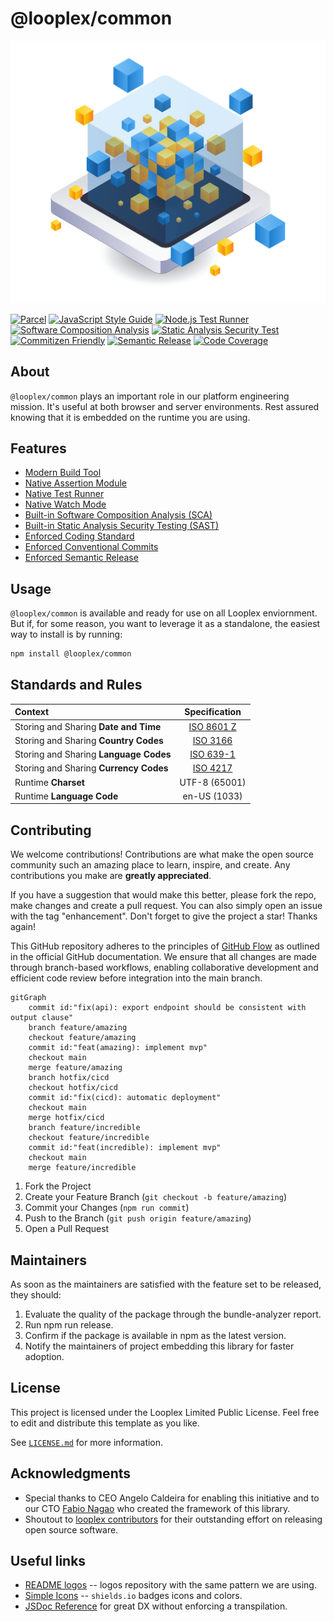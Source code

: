 # @looplex/common

<p align="center">
  <img src="https://github.com/looplex-osi/common/blob/master/logomark.png?raw=true" alt="@looplex/common logomark" width="512" />
</p>

[![Parcel](https://img.shields.io/badge/built_by-parcel-8DD6F9.svg?style=for-the-badge&logo=webpack)](https://parceljs.org/getting-started/library/)
[![JavaScript Style Guide](https://img.shields.io/badge/code_style-standard-f7df1e.svg?style=for-the-badge&logo=standardjs)](https://standardjs.com)
[![Node.js Test Runner](https://img.shields.io/badge/test_by-node-c21325.svg?style=for-the-badge&logo=nodedotjs)](https://nodejs.org/api/test.html)
[![Software Composition Analysis](https://img.shields.io/badge/sca_by-dependabot-025E8C.svg?style=for-the-badge&logo=dependabot)](https://github.com/features/security)
[![Static Analysis Security Test](https://img.shields.io/badge/sast_by-codeql-0f305f.svg?style=for-the-badge&logo=snyk)](https://codeql.github.com/)
[![Commitizen Friendly](https://img.shields.io/badge/commitizen-friendly-f05032.svg?style=for-the-badge&logo=git)](http://commitizen.github.io/cz-cli/)
[![Semantic Release](https://img.shields.io/badge/semantic-release-cb3837.svg?style=for-the-badge&logo=semantic-release)](https://semantic-release.gitbook.io/semantic-release/)
[![Code Coverage](https://img.shields.io/badge/observability_with-coverage-3F5767.svg?style=for-the-badge&logo=coveralls)](https://coveralls.io/)

## About

`@looplex/common` plays an important role in our platform engineering mission. It's useful at both browser and server environments. Rest assured knowing that it is embedded on the runtime you are using.

## Features

- [Modern Build Tool](https://parceljs.org/getting-started/library/)
- [Native Assertion Module](https://nodejs.org/api/assert.html)
- [Native Test Runner](https://nodejs.org/api/test.html)
- [Native Watch Mode](https://nodejs.org/docs/v20.12.1/api/test.html#watch-mode)
- [Built-in Software Composition Analysis (SCA)](https://github.com/dependabot)
- [Built-in Static Analysis Security Testing (SAST)](https://codeql.github.com/)
- [Enforced Coding Standard](https://standardjs.com/)
- [Enforced Conventional Commits](https://www.conventionalcommits.org/en/v1.0.0/)
- [Enforced Semantic Release](https://semver.org/)

## Usage

`@looplex/common` is available and ready for use on all Looplex enviornment. But if, for some reason, you want to leverage it as a standalone, the easiest way to install is by running:

```bash
npm install @looplex/common
```

## Standards and Rules

| Context                                |                            Specification                             |
|:---------------------------------------|:--------------------------------------------------------------------:|
| Storing and Sharing **Date and Time**  | [ISO 8601 Z](https://www.iso.org/iso-8601-date-and-time-format.html) |
| Storing and Sharing **Country Codes**  |     [ISO 3166](https://www.iso.org/iso-3166-country-codes.html)      |
| Storing and Sharing **Language Codes** |     [ISO 639-1](https://www.iso.org/iso-639-language-codes.html)     |
| Storing and Sharing **Currency Codes** |     [ISO 4217](https://www.iso.org/iso-4217-currency-codes.html)     |
| Runtime **Charset**                    |                            UTF-8 (65001)                             |
| Runtime **Language Code**              |                             en-US (1033)                             |

## Contributing

We welcome contributions! Contributions are what make the open source community such an amazing place to learn, inspire, and create. Any contributions you make are **greatly appreciated**.

If you have a suggestion that would make this better, please fork the repo, make changes and create a pull request. You can also simply open an issue with the tag "enhancement". Don't forget to give the project a star! Thanks again!

This GitHub repository adheres to the principles of [GitHub Flow](https://docs.github.com/en/get-started/using-github/github-flow) as outlined in the official GitHub documentation. We ensure that all changes are made through branch-based workflows, enabling collaborative development and efficient code review before integration into the main branch.

```mermaid
gitGraph
    commit id:"fix(api): export endpoint should be consistent with output clause"
    branch feature/amazing
    checkout feature/amazing
    commit id:"feat(amazing): implement mvp"
    checkout main
    merge feature/amazing
    branch hotfix/cicd
    checkout hotfix/cicd
    commit id:"fix(cicd): automatic deployment"
    checkout main
    merge hotfix/cicd
    branch feature/incredible
    checkout feature/incredible
    commit id:"feat(incredible): implement mvp"
    checkout main
    merge feature/incredible
```

1. Fork the Project
1. Create your Feature Branch (`git checkout -b feature/amazing`)
1. Commit your Changes (`npm run commit`)
1. Push to the Branch (`git push origin feature/amazing`)
1. Open a Pull Request

## Maintainers

As soon as the maintainers are satisfied with the feature set to be released, they should:

1. Evaluate the quality of the package through the bundle-analyzer report.
1. Run npm run release.
1. Confirm if the package is available in npm as the latest version.
1. Notify the maintainers of project embedding this library for faster adoption.

## License

This project is licensed under the Looplex Limited Public License. Feel free to edit and distribute this template as you like.

See [`LICENSE.md`](/LICENSE.md) for more information.

## Acknowledgments
* Special thanks to CEO Angelo Caldeira for enabling this initiative and to our CTO [Fabio Nagao](https://github.com/nagaozen/) who created the framework of this library.
* Shoutout to [looplex contributors](https://github.com/orgs/looplex/people) for their outstanding effort on releasing open source software.

## Useful links
* [README logos](https://stock.adobe.com/br/contributor/208853516/hasan?load_type=author) -- logos repository with the same pattern we are using.
* [Simple Icons](https://simpleicons.org/) -- `shields.io` badges icons and colors.
* [JSDoc Reference](https://www.typescriptlang.org/docs/handbook/jsdoc-supported-types.html) for great DX without enforcing a transpilation.